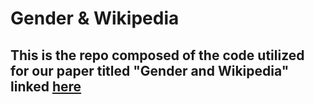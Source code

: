 # Gender & Wikipedia 

## This is the repo composed of the code utilized for our paper titled "Gender and Wikipedia" linked [here](https://www.youtube.com/watch?v=dQw4w9WgXcQ)
